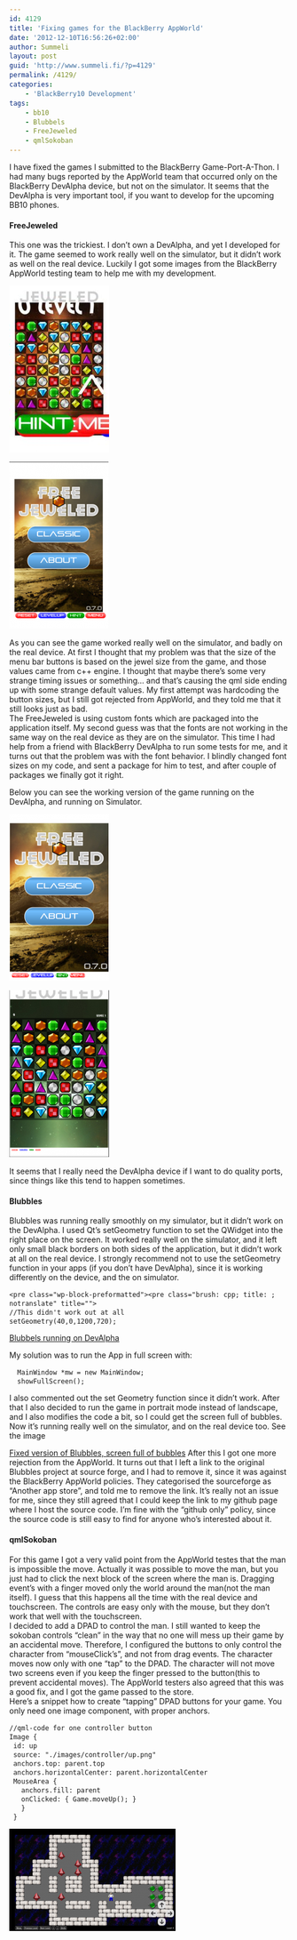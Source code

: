 ```yaml
---
id: 4129
title: 'Fixing games for the BlackBerry AppWorld'
date: '2012-12-10T16:56:26+02:00'
author: Summeli
layout: post
guid: 'http://www.summeli.fi/?p=4129'
permalink: /4129/
categories:
    - 'BlackBerry10 Development'
tags:
    - bb10
    - Blubbels
    - FreeJeweled
    - qmlSokoban
---
```


I have fixed the games I submitted to the BlackBerry Game-Port-A-Thon. I had many bugs reported by the AppWorld team that occurred only on the BlackBerry DevAlpha device, but not on the simulator. It seems that the DevAlpha is very important tool, if you want to develop for the upcoming BB10 phones.

#### FreeJeweled

This one was the trickiest. I don’t own a DevAlpha, and yet I developed for it. The game seemed to work really well on the simulator, but it didn’t work as well on the real device. Luckily I got some images from the BlackBerry AppWorld testing team to help me with my development.

![FreeJeweled running on DevAlpha device. Screen shot provided by BlackBerry Appworld team](/wp-content/uploads/2012/12/freeJeweledBug1-180x300.jpg)

![FreeJeweled running on simulator](/wp-content/uploads/2012/12/free_jeweled_bug_simulator-179x300.png)

As you can see the game worked really well on the simulator, and badly on the real device. At first I thought that my problem was that the size of the menu bar buttons is based on the jewel size from the game, and those values came from c++ engine. I thought that maybe there’s some very strange timing issues or something… and that’s causing the qml side ending up with some strange default values. My first attempt was hardcoding the button sizes, but I still got rejected from AppWorld, and they told me that it still looks just as bad.  
The FreeJeweled is using custom fonts which are packaged into the application itself. My second guess was that the fonts are not working in the same way on the real device as they are on the simulator. This time I had help from a friend with BlackBerry DevAlpha to run some tests for me, and it turns out that the problem was with the font behavior. I blindly changed font sizes on my code, and sent a package for him to test, and after couple of packages we finally got it right.  
  
Below you can see the working version of the game running on the DevAlpha, and running on Simulator.

![FreeJeweled running on Dev Alpha](/wp-content/uploads/2012/12/freejeweled_working_device-180x300.png)

![Working version of FreeJeweled runnin on simulator](/wp-content/uploads/2012/12/free_jeweled_working_simulator-180x300.png)

It seems that I really need the DevAlpha device if I want to do quality ports, since things like this tend to happen sometimes.

#### Blubbles

Blubbles was running really smoothly on my simulator, but it didn’t work on the DevAlpha. I used Qt’s setGeometry function to set the QWidget into the right place on the screen. It worked really well on the simulator, and it left only small black borders on both sides of the application, but it didn’t work at all on the real device. I strongly recommend not to use the setGeometry function in your apps (if you don’t have DevAlpha), since it is working differently on the device, and the on simulator.

```
<pre class="wp-block-preformatted"><pre class="brush: cpp; title: ; notranslate" title="">
//This didn't work out at all
setGeometry(40,0,1200,720);

```

[Blubbels running on DevAlpha](/wp-content/uploads/2012/12/blubbels_bug.jpg) 
  

My solution was to run the App in full screen with:

```
  MainWindow *mw = new MainWindow;
  showFullScreen();
```

  
I also commented out the set Geometry function since it didn’t work. After that I also decided to run the game in portrait mode instead of landscape, and I also modifies the code a bit, so I could get the screen full of bubbles. Now it’s running really well on the simulator, and on the real device too. See the image

[Fixed version of Blubbles, screen full of bubbles](/wp-content/uploads/2012/12/blubbles_working-183x300.png)
After this I got one more rejection from the AppWorld. It turns out that I left a link to the original Blubbles project at source forge, and I had to remove it, since it was against the BlackBerry AppWorld policies. They categorised the sourceforge as “Another app store”, and told me to remove the link. It’s really not an issue for me, since they still agreed that I could keep the link to my github page where I host the source code. I’m fine with the “github only” policy, since the source code is still easy to find for anyone who’s interested about it.

#### qmlSokoban

For this game I got a very valid point from the AppWorld testes that the man is impossible the move. Actually it was possible to move the man, but you just had to click the next block of the screen where the man is. Dragging event’s with a finger moved only the world around the man(not the man itself). I guess that this happens all the time with the real device and touchscreen. The controls are easy only with the mouse, but they don’t work that well with the touchscreen.  
I decided to add a DPAD to control the man. I still wanted to keep the sokoban controls “clean” in the way that no one will mess up their game by an accidental move. Therefore, I configured the buttons to only control the character from “mouseClick’s”, and not from drag events. The character moves now only with one “tap” to the DPAD. The character will not move two screens even if you keep the finger pressed to the button(this to prevent accidental moves). The AppWorld testers also agreed that this was a good fix, and I got the game passed to the store.  
Here’s a snippet how to create “tapping” DPAD buttons for your game. You only need one image component, with proper anchors.

```
//qml-code for one controller button
Image {
 id: up
 source: "./images/controller/up.png"
 anchors.top: parent.top
 anchors.horizontalCenter: parent.horizontalCenter
 MouseArea {
   anchors.fill: parent
   onClicked: { Game.moveUp(); }
   }
 }
```

![qlmSokoban with D-PAD<](/wp-content/uploads/2012/12/qmlSokoban-300x184.png)